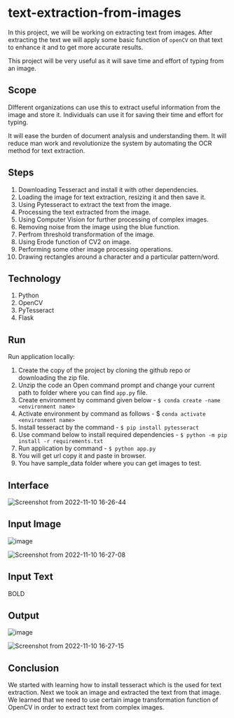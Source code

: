 # text-extraction-from-images
In this project, we will be working on extracting text from images. After extracting the text we will apply some basic function of `openCV` on that text to enhance it and to get more accurate results. 

This project will be very useful as it will save time and effort of typing from an image.
## Scope
DIfferent organizations can use this to extract useful information from the image and store it. Individuals can use it for saving their time and effort for typing. 

It will ease the burden of document analysis and understanding them. It will reduce man work and revolutionize the system by automating the OCR method for text extraction. 

## Steps
1. Downloading Tesseract and install it with other dependencies. 
2. Loading the image for text extraction, resizing it and then save it.
3. Using Pytesseract to extract the text from the image.
4. Processing the text extracted from the image.
5. Using Computer Vision for further processing of complex images.
6. Removing noise from the image using the blue function.
7. Perfrom threshold transformation of the image.
8. Using Erode function of CV2 on image.
9. Performing some other image processing operations.
10. Drawing rectangles around a character and a particular pattern/word.

## Technology
1. Python
2. OpenCV
3. PyTesseract
4. Flask

## Run
Run application locally:
1. Create the copy of the project by cloning the github repo or downloading the zip file.
2. Unzip the code an Open command prompt and change your current path to folder where you can find `app.py` file.
3. Create environment by command given below - `$ conda create -name <environment name>`
4. Activate environment by command as follows - $ `conda activate <environment name>`
5. Install tesseract by the command - `$ pip install pytesseract`
6. Use command below to install required dependencies - `$ python -m pip install -r requirements.txt`
7. Run application by command - `$ python app.py` 
8. You will get url copy it and paste in browser.
9. You have sample_data folder where you can get images to test.

## Interface
![Screenshot from 2022-11-10 16-26-44](https://user-images.githubusercontent.com/50231750/201104034-c272d398-73f4-479d-af09-089c071f6732.png)

## Input Image
![image](https://user-images.githubusercontent.com/50231750/201101159-820c11f4-389b-4098-994c-f17b742833bf.png)

![Screenshot from 2022-11-10 16-27-08](https://user-images.githubusercontent.com/50231750/201104130-5efb8683-44f6-4801-b88c-f46b419179a8.png)


## Input Text
BOLD

## Output
![image](https://user-images.githubusercontent.com/50231750/201101645-14a4c738-4a1b-4177-a84d-191263a3b677.png)

![Screenshot from 2022-11-10 16-27-15](https://user-images.githubusercontent.com/50231750/201104231-bf0623b2-1cb3-4128-8b40-67f96c87e5cb.png)


## Conclusion
We started with learning how to install tesseract which is the used for text extraction. Next we took an image and extracted the text from that image. We learned that we need to use certain image transformation function of OpenCV in order to extract text from complex images.
